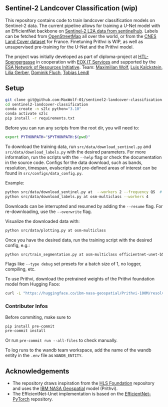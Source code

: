 ## Sentinel-2 Landcover Classification (wip)

This repository contains code to train landcover classification models on Sentinel-2 data.
The current pipeline allows for training a U-Net model with an EfficientNet backbone on [Sentinel-2 L2A data from sentinelhub](https://docs.sentinel-hub.com/api/latest/data/sentinel-2-l2a/).
Labels can be fetched from [OpenStreetMap](https://www.openstreetmap.org) all over the world, or from the [CNES Land Cover dataset](https://collections.sentinel-hub.com/cnes-land-cover-map/) for France.
Finetuning Prithvi is WIP, as well as unsupervised pre-training for the U-Net and the Prithvi model.

The project was initially developed as part of diploma-project at [HTL-Spengergasse](https://www.spengergasse.at/) in cooperation with [EOX IT Services](https://eox.at/) and supported by the [ESA Network of Resources Initiative](https://eo4society.esa.int/network-of-resources/).
Team: [Maximilian Wolf](https://github.com/MaxWolf-01), [Luis Kalckstein](https://www.linkedin.com/in/luis-kalckstein/), [Lilia Gerber](https://www.linkedin.com/in/lilia-gerber-005370202/), [Dominik Fluch](https://www.linkedin.com/in/dominik-fluch-895993205/),  [Tobias Lendl](https://www.linkedin.com/in/tobias-lendl/)

## Setup

```bash
git clone git@github.com:MaxWolf-01/sentinel2-landcover-classification.git
cd sentinel2-landcover-classification
conda create -n s2lc python="3.10"
conda activate s2lc
pip install -r requirements.txt
```

Before you can run any scripts from the root dir, you will need to:

```bash
export PYTHONPATH="$PYTHONPATH:$(pwd)"
```

To download the training data, run ``src/data/download_sentinel.py`` and ``src/data/download_labels.py`` with the desired parameters.
For more information, run the scripts with the ``--help`` flag or check the documentation in the source code.
Configs for the data download, such as bands, resolution, timespan, evalscripts and pre-defined areas of interest can be found in ``src/configs/data_config.py``.

Example:
```bash
python src/data/download_sentinel.py at  --workers 2 --frequency QS  #  downloads a Sentinel-2 image for Austria every quarter per label
python src/data/download_labels.py at osm-multiclass --workers 4
```
Downloads can be interrupted and resumed by adding the `--resume` flag.
For re-downloading, use the `--overwrite` flag.

Visualize the downloaded data with:
```bash
python src/data/plotting.py at osm-multiclass
```

Once you have the desired data, run the training script with the desired config, e.g.:
```bash
python src/train_segmentation.py at osm-multiclass efficientnet-unet-b5 --bs 32 --epochs 30 --loss-type focal --weighted-loss --name "wandb-run-name"  # disable wandb with "--wandb"
```

Flags like `--type debug` set presets for a batch size of 1, no logger, compiling, etc.

To use Prithvi, download the pretrained weights of the Prithvi foundation model from Hugging Face:

```bash
curl -L "https://huggingface.co/ibm-nasa-geospatial/Prithvi-100M/resolve/main/Prithvi_100M.pt?download=true" -o "weights/Prithvi_100M.pt"
```

### Contributer Infos

Before commiting, make sure to

```bash
pip install pre-commit
pre-commit install
```

Or run `pre-commit run --all-files` to check manually.

To log runs to the wandb team workspace, add the name of the wandb entity in the `.env` file as `WANDB_ENTITY`.

## Acknowledgements

- The repository draws inspiration from the [HLS Foundation](https://github.com/nasa-impact/hls-foundation-os) repository and uses the [IBM NASA Geospatial](https://huggingface.co/ibm-nasa-geospatial/Prithvi-100M) model (Prithvi).
- The EfficientNet-Unet implementation is based on the [EfficientNet-PyTorch](https://github.com/zhoudaxia233/EfficientUnet-PyTorch) repository.
